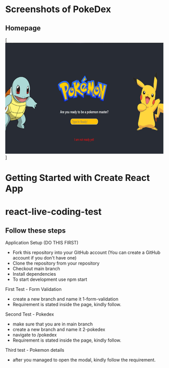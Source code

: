 # Screenshots of PokeDex

## Homepage
[<img src="https://github.com/zainshafiq/react-js-coding-test-level-1/blob/3-after-due-time/screenshots/screenshots_2/Homepage_1.jpg" width="500" height="350">]

# Getting Started with Create React App
# react-live-coding-test
## Follow these steps
Application Setup (DO THIS FIRST)
- Fork this repository into your GitHub account (You can create a GitHub account if you don't have one)
- Clone the repository from your repository
- Checkout main branch
- Install dependencies
- To start development use npm start

First Test - Form Validation
- create a new branch and name it 1-form-validation
- Requirement is stated inside the page, kindly follow.

Second Test - Pokedex 
- make sure that you are in main branch
- create a new branch and name it 2-pokedex
- navigate to /pokedex
- Requirement is stated inside the page, kindly follow.

Third test - Pokemon details
- after you managed to open the modal, kindly follow the requirement.
